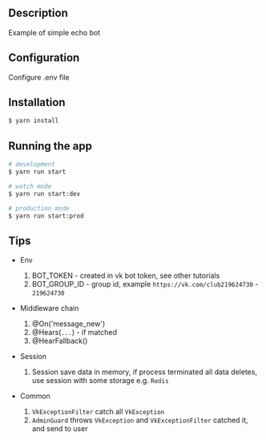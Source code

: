 ## Description

Example of simple echo bot

## Configuration

Configure .env file

## Installation

```bash
$ yarn install
```

## Running the app

```bash
# development
$ yarn run start

# watch mode
$ yarn run start:dev

# production mode
$ yarn run start:prod
```

## Tips

- Env

  1. BOT_TOKEN - created in vk bot token, see other tutorials
  2. BOT_GROUP_ID - group id, example `https://vk.com/club219624730` - `219624730`

- Middleware chain

  1. @On('message_new')
  2. @Hears(`...`) - if matched
  3. @HearFallback()

- Session

  1. Session save data in memory, if process terminated all data deletes, use session with some storage e.g. `Redis`

- Common

  1. `VkExceptionFilter` catch all `VkException`
  2. `AdminGuard` throws `VkException` and `VkExceptionFilter` catched it, and send to user
